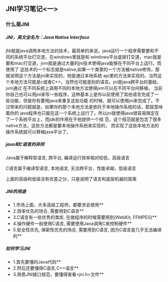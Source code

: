 ## JNI学习笔记<一>


### 什么是JNI
##### JNI，英文全名为：Java Native Interface

jNi就是java调用本地方法的技术，最简单的来说，java运行一个程序需要要和不同的系统平台打交道，在windows里就是和
windows平台底层打交道，mac就是要和mac打交道，jvm就是通过大量的jni技术使得java能够在不同平台上运行。而使用了
这技术的一个标志就是native,如果一个类里的一个方法被native修饰，那就说明这个方法是jni来实现的，他是通过本地系统
api里的方法来实现的。当然这个本地方法可能是c或者C++，当然也可能是别的语言。jni是java跨平台的基础，jvm通过
在不同系统上调用不同的本地方法使得jvm可以在不同平台间移植。
当前你自己也可以用jni来写一些程序，这种基本上是你以前使用了其他语言完成了一些功能，但是你有要用java来重复这些功能
的时候，就可以使用jni来完成了。不过带来的问题就是，如果你的那个本地方法是依托于本地操作系统的话，那就意味着你的
java程序也只能在这一个系统上运行了。所以jni就使得java很容易限定在了一个系统平台上，而jdk的作用在于他提供一个规
范，这个规范就是包含了很多native方法，这些方法都是要本地操作系统来实现的，
而实现了这些本地方法的操作系统就可以移植java平台了。

##### java和C语言的异同

Java属于解释型语言, 跨平台, 编译运行效率相对较低，高级语言

C语言属于编译型语言, 本地语言, 无法跨平台，性能卓越，低级语言

上面的高级和低级没有优差之分，只是说明了语言和底层机器的距离

##### JNI的用途

* 1.市场上面，大多高级工程师，都要求会使用**
* 2.效率优先的场合, 需要用到C语言**
* 3.C语言有一些优秀的类库, 在做程序的时候需要用到(WebKit, FFMPEG)**
* 4.操作硬件一般使用C语言, 需要使用Java调用C来控制硬件**
* 5.安全性优先, 保密性优先的场合, 需要用到C语言, 因为C语言是几乎无法编译的**

##### 如何学习JNI

* 1.首先要懂的Java代码**
* 2.然后还要懂得C语言,C++语言**
* 3.熟悉JNI接口规范，要懂得查看<jni.h>文件**